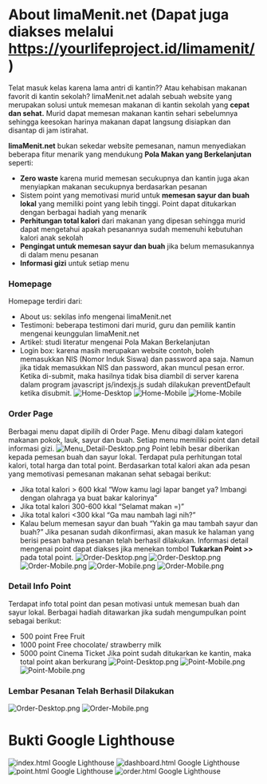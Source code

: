 # About limaMenit.net (Dapat juga diakses melalui https://yourlifeproject.id/limamenit/)

Telat masuk kelas karena lama antri di kantin?? Atau kehabisan makanan favorit di kantin sekolah? limaMenit.net adalah sebuah website yang merupakan solusi untuk memesan makanan di kantin sekolah yang **cepat dan sehat.** Murid dapat memesan makanan kantin sehari sebelumnya sehingga keesokan harinya makanan dapat langsung disiapkan dan disantap di jam istirahat.

**limaMenit.net** bukan sekedar website pemesanan, namun menyediakan beberapa fitur menarik yang mendukung **Pola Makan yang Berkelanjutan** seperti:
+ __Zero waste__ karena murid memesan secukupnya dan kantin juga akan menyiapkan makanan secukupnya berdasarkan pesanan
+ Sistem point yang memotivasi murid untuk __memesan sayur dan buah lokal__ yang memiliki point yang lebih tinggi. Point dapat ditukarkan dengan berbagai hadiah yang menarik
+ __Perhitungan  total kalori__ dari makanan yang dipesan sehingga murid dapat mengetahui apakah pesanannya sudah memenuhi kebutuhan kalori anak sekolah
+ __Pengingat untuk memesan sayur dan buah__ jika belum memasukannya di dalam menu pesanan
+ __Informasi gizi__ untuk setiap menu

### Homepage
Homepage terdiri dari:
+ About us: sekilas info mengenai limaMenit.net
+ Testimoni: beberapa testimoni dari murid, guru dan pemilik kantin mengenai keunggulan limaMenit.net
+ Artikel: studi literatur mengenai Pola Makan Berkelanjutan
+ Login box: karena masih merupakan website contoh, boleh memasukkan NIS (Nomor Induk Siswa) dan password apa saja. Namun jika tidak memasukkan NIS dan password, akan muncul pesan error. Ketika di-submit, maka hasilnya tidak bisa diambil di server karena dalam program javascript js/indexjs.js sudah dilakukan preventDefault ketika disubmit.
![Home-Desktop](README.md%20asset/Home-Desktop.png)
![Home-Mobile](README.md%20asset/Home-1-Mobile.png)
![Home-Mobile](README.md%20asset/Home-2-Mobile.png)

### Order Page
Berbagai menu dapat dipilih di Order Page. Menu dibagi dalam kategori makanan pokok, lauk, sayur dan buah. Setiap menu memiliki point dan detail informasi gizi. ![Menu_Detail-Desktop.png](README.md%20asset/Menu_Detail-Desktop.png) Point lebih besar diberikan kepada pemesan buah dan sayur lokal. Terdapat pula perhitungan total kalori, total harga dan total point. 
Berdasarkan total kalori akan ada pesan yang memotivasi pemesanan makanan sehat sebagai berikut:
+ Jika total kalori > 600 kkal
  “Wow kamu lagi lapar banget ya? Imbangi dengan olahraga ya buat bakar kalorinya”
+ Jika total kalori 300-600 kkal
  “Selamat makan =)”
+ Jika total kalori <300 kkal
  “Ga mau nambah lagi nih?”
+ Kalau belum memesan sayur dan buah
  “Yakin ga mau tambah sayur dan buah?”
Jika pesanan sudah dikonfirmasi, akan masuk ke halaman yang berisi pesan bahwa pesanan telah berhasil dilakukan.
Informasi detail mengenai point dapat diakses jika menekan tombol **Tukarkan Point >>** pada total point.
![Order-Desktop.png](README.md%20asset/Dashboard-1-Desktop.png)
![Order-Desktop.png](README.md%20asset/Dashboard-2-Desktop.png)
![Order-Mobile.png](README.md%20asset/Dashboard-1-Mobile.png)
![Order-Mobile.png](README.md%20asset/Dashboard-2-Mobile.png)
![Order-Mobile.png](README.md%20asset/Dashboard-3-Mobile.png)

### Detail Info Point
Terdapat info total point dan pesan motivasi untuk memesan buah dan sayur lokal.
Berbagai hadiah ditawarkan jika sudah mengumpulkan point sebagai berikut:
+ 500 point Free Fruit
+ 1000 point Free chocolate/ strawberry milk
+ 5000 point Cinema Ticket
Jika point sudah ditukarkan ke kantin, maka total point akan berkurang
![Point-Desktop.png](README.md%20asset/Point-Desktop.png)
![Point-Mobile.png](README.md%20asset/Point-1-Mobile.png)
![Point-Mobile.png](README.md%20asset/Point-2-Mobile.png)

### Lembar Pesanan Telah Berhasil Dilakukan
![Order-Desktop.png](README.md%20asset/Order-Desktop.png)
![Order-Mobile.png](README.md%20asset/Order-Mobile.png)

# Bukti Google Lighthouse
![index.html Google Lighthouse](README.md%20asset/index-Google%20Lighthouse.png)
![dashboard.html Google Lighthouse](README.md%20asset/dashboard-Google%20Lighthouse.png)
![point.html Google Lighthouse](README.md%20asset/point-Google%20Lighthouse.png)
![order.html Google Lighthouse](README.md%20asset/order-Google%20Lighthouse.png)
